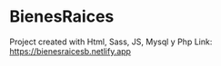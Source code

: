 # BienesRaices
Project created with Html, Sass, JS, Mysql y Php
Link: https://bienesraicesb.netlify.app

